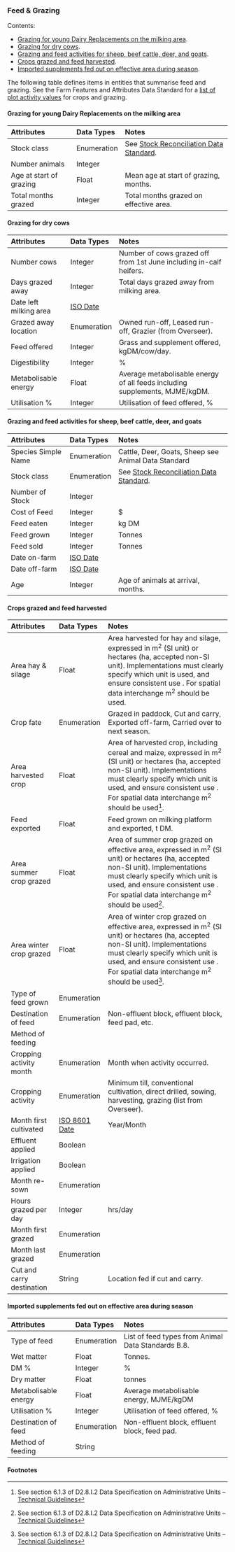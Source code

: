 ### Feed & Grazing

Contents:
* [Grazing for young Dairy Replacements on the milking area](#Grazing-for-young-Dairy-Replacements-on-the-milking-area).
* [Grazing for dry cows](#Grazing-for-dry-cows).
* [Grazing and feed activities for sheep, beef cattle, deer, and goats](#Grazing-and-feed-activities-for-sheep,-beef-cattle,-deer,-and-goats).
* [Crops grazed and feed harvested](#Crops-grazed-and-feed-harvested).
* [Imported supplements fed out on effective area during season](#Imported-supplements-fed-out-on-effective-area-during-season).

The following table defines items in entities that summarise feed and grazing.  See the Farm Features and Attributes Data Standard for a [list of plot activity values](docs/FFADS_Enumeration-Lists.md#Plot-Activity-Value-Enumeration-List) for crops and grazing.

#### Grazing for young Dairy Replacements on the milking area

Attributes | Data Types | Notes
:--------- | :--------- | :----
Stock class | Enumeration | See [Stock Reconciliation Data Standard](docs/SCDS_Portal.md).
Number animals | Integer
Age at start of grazing	| Float | Mean age at start of grazing, months.
Total months grazed	| Integer | Total months grazed on effective area.

#### Grazing for dry cows

Attributes | Data Types | Notes
:--------- | :--------- | :----
Number cows	| Integer | Number of cows grazed off from 1st June including in-calf heifers.
Days grazed away | Integer | Total days grazed away from milking area.
Date left milking area	| [ISO Date](docs/FMDS_Definitions-and-Abbreviations_Interpretation.md#Definitions-and-Abbreviations) |
Grazed away location | Enumeration | Owned run-off, Leased run-off, Grazier (from Overseer).
Feed offered | Integer | Grass and supplement offered, kgDM/cow/day.
Digestibility | Integer | %
Metabolisable energy | Float | Average metabolisable energy of all feeds including supplements, MJME/kgDM.
Utilisation % | Integer | Utilisation of feed offered, %

#### Grazing and feed activities for sheep, beef cattle, deer, and goats	

Attributes | Data Types | Notes
:--------- | :--------- | :----
Species Simple Name | Enumeration | Cattle, Deer, Goats, Sheep see Animal Data Standard
Stock class	| Enumeration | See [Stock Reconciliation Data Standard](docs/SCDS_Portal.md).
Number of Stock | Integer | 
Cost of Feed | Integer | $
Feed eaten | Integer | kg DM
Feed grown | Integer | Tonnes
Feed sold | Integer | Tonnes
Date on-farm | [ISO Date](docs/FMDS_Definitions-and-Abbreviations_Interpretation.md#Definitions-and-Abbreviations) |
Date off-farm | [ISO Date](docs/FMDS_Definitions-and-Abbreviations_Interpretation.md#Definitions-and-Abbreviations) |
Age	| Integer | Age of animals at arrival, months.

#### Crops grazed and feed harvested	

Attributes | Data Types | Notes
:--------- | :--------- | :----
Area hay & silage | Float | Area harvested for hay and silage, expressed in m<sup>2</sup> (SI unit) or hectares (ha, accepted non-SI unit). Implementations must clearly specify which unit is used, and  ensure consistent use . For spatial data interchange m<sup>2</sup> should be used. 
Crop fate | Enumeration | Grazed in paddock, Cut and carry, Exported off-farm, Carried over to next season.
Area harvested crop | Float | Area of harvested crop, including cereal and maize, expressed in m<sup>2</sup> (SI unit) or hectares (ha, accepted non-SI unit). Implementations must clearly specify which unit is used, and  ensure consistent use . For spatial data interchange m<sup>2</sup> should be used[^INSPIRE/AU].
Feed exported | Float | Feed grown on milking platform and exported, t DM.
Area summer crop grazed	| Float | Area of summer crop grazed on effective area, expressed in m<sup>2</sup> (SI unit) or hectares (ha, accepted non-SI unit). Implementations must clearly specify which unit is used, and  ensure consistent use . For spatial data interchange m<sup>2</sup> should be used[^INSPIRE/AU].
Area winter crop grazed	| Float | Area of winter crop grazed on effective area, expressed in m<sup>2</sup> (SI unit) or hectares (ha, accepted non-SI unit). Implementations must clearly specify which unit is used, and  ensure consistent use . For spatial data interchange m<sup>2</sup> should be used[^INSPIRE/AU]. 
Type of feed grown | Enumeration | 
Destination of feed | Enumeration | Non-effluent block, effluent block, feed pad, etc.
Method of feeding |  | 
Cropping activity month | Enumeration | Month when activity occurred.
Cropping activity | Enumeration | Minimum till, conventional cultivation, direct drilled, sowing, harvesting, grazing (list from Overseer).
Month first cultivated | [ISO 8601 Date](docs/FMDS_Definitions-and-Abbreviations_Interpretation.md#Definitions-and-Abbreviations) | Year/Month
Effluent applied | Boolean | 
Irrigation applied | Boolean | 
Month re-sown | Enumeration |
Hours grazed per day | Integer |  hrs/day
Month first grazed | Enumeration | 
Month last grazed | Enumeration | 
Cut and carry destination | String | Location fed if cut and carry.

#### Imported supplements fed out on effective area during season	

Attributes | Data Types | Notes
:--------- | :--------- | :----
Type of feed | Enumeration | List of feed types from Animal Data Standards B.8.
Wet matter | Float | Tonnes.
DM % | Integer | %
Dry matter | Float | tonnes
Metabolisable energy | Float | Average metabolisable energy, MJME/kgDM
Utilisation % | Integer | Utilisation of feed offered, %
Destination of feed | Enumeration | Non-effluent block, effluent block, feed pad.
Method of feeding | String |     

#### Footnotes

[^INSPIRE/AU]: See section 6.1.3 of D2.8.I.2 Data Specification on Administrative Units – [Technical Guidelines](https://inspire.ec.europa.eu/id/document/tg/au)
